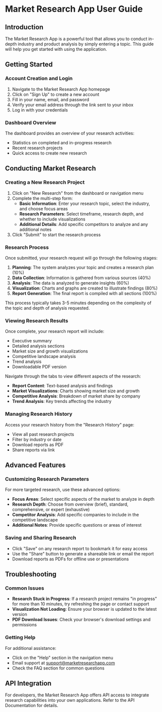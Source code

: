# Market Research App User Guide

## Introduction

The Market Research App is a powerful tool that allows you to conduct in-depth industry and product analysis by simply entering a topic. This guide will help you get started with using the application.

## Getting Started

### Account Creation and Login

1. Navigate to the Market Research App homepage
2. Click on "Sign Up" to create a new account
3. Fill in your name, email, and password
4. Verify your email address through the link sent to your inbox
5. Log in with your credentials

### Dashboard Overview

The dashboard provides an overview of your research activities:
- Statistics on completed and in-progress research
- Recent research projects
- Quick access to create new research

## Conducting Market Research

### Creating a New Research Project

1. Click on "New Research" from the dashboard or navigation menu
2. Complete the multi-step form:
   - **Basic Information**: Enter your research topic, select the industry, and choose focus areas
   - **Research Parameters**: Select timeframe, research depth, and whether to include visualizations
   - **Additional Details**: Add specific competitors to analyze and any additional notes
3. Click "Submit" to start the research process

### Research Process

Once submitted, your research request will go through the following stages:
1. **Planning**: The system analyzes your topic and creates a research plan (10%)
2. **Data Collection**: Information is gathered from various sources (40%)
3. **Analysis**: The data is analyzed to generate insights (60%)
4. **Visualization**: Charts and graphs are created to illustrate findings (80%)
5. **Report Generation**: The final report is compiled with all sections (100%)

This process typically takes 3-5 minutes depending on the complexity of the topic and depth of analysis requested.

### Viewing Research Results

Once complete, your research report will include:
- Executive summary
- Detailed analysis sections
- Market size and growth visualizations
- Competitive landscape analysis
- Trend analysis
- Downloadable PDF version

Navigate through the tabs to view different aspects of the research:
- **Report Content**: Text-based analysis and findings
- **Market Visualizations**: Charts showing market size and growth
- **Competitive Analysis**: Breakdown of market share by company
- **Trend Analysis**: Key trends affecting the industry

### Managing Research History

Access your research history from the "Research History" page:
- View all past research projects
- Filter by industry or date
- Download reports as PDF
- Share reports via link

## Advanced Features

### Customizing Research Parameters

For more targeted research, use these advanced options:
- **Focus Areas**: Select specific aspects of the market to analyze in depth
- **Research Depth**: Choose from overview (brief), standard, comprehensive, or expert (exhaustive)
- **Competitor Analysis**: Add specific companies to include in the competitive landscape
- **Additional Notes**: Provide specific questions or areas of interest

### Saving and Sharing Research

- Click "Save" on any research report to bookmark it for easy access
- Use the "Share" button to generate a shareable link or email the report
- Download reports as PDFs for offline use or presentations

## Troubleshooting

### Common Issues

- **Research Stuck in Progress**: If a research project remains "in progress" for more than 10 minutes, try refreshing the page or contact support
- **Visualization Not Loading**: Ensure your browser is updated to the latest version
- **PDF Download Issues**: Check your browser's download settings and permissions

### Getting Help

For additional assistance:
- Click on the "Help" section in the navigation menu
- Email support at support@marketresearchapp.com
- Check the FAQ section for common questions

## API Integration

For developers, the Market Research App offers API access to integrate research capabilities into your own applications. Refer to the API Documentation for details.
